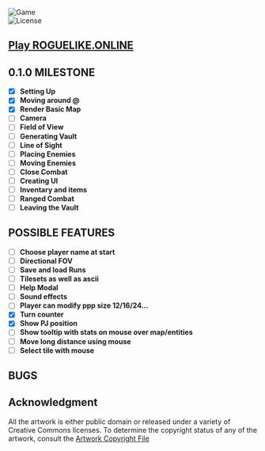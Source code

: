 ![Game](https://img.shields.io/badge/Version-0.0.2-orange.svg)  
![License](https://img.shields.io/badge/license-%20GNU%20AGPLv3%20-brightgreen)

## **[Play ROGUELIKE.ONLINE](https://roguelike.online)**  

## 0.1.0 MILESTONE 

- [X] **Setting Up**  
- [X] **Moving around @**  
- [X] **Render Basic Map**   
- [ ] **Camera**  
- [ ] **Field of View**  
- [ ] **Generating Vault**  
- [ ] **Line of Sight**  
- [ ] **Placing Enemies**  
- [ ] **Moving Enemies**  
- [ ] **Close Combat**  
- [ ] **Creating UI**  
- [ ] **Inventary and items**  
- [ ] **Ranged Combat**  
- [ ] **Leaving the Vault**  

## POSSIBLE FEATURES  

- [ ] **Choose player name at start**  
- [ ] **Directional FOV**  
- [ ] **Save and load Runs**  
- [ ] **Tilesets as well as ascii**  
- [ ] **Help Modal**  
- [ ] **Sound effects**  
- [ ] **Player can modify ppp size 12/16/24...**  
- [X] **Turn counter**  
- [X] **Show PJ position**  
- [ ] **Show tooltip with stats on mouse over map/entities**  
- [ ] **Move long distance using mouse**   
- [ ] **Select tile with mouse**  

## BUGS


## **Acknowledgment**

All the artwork is either public domain or released under a variety of Creative Commons licenses. To determine the copyright status of any of the artwork, consult the [Artwork Copyright File](https://github.com/jolav/roguelike-online/blob/main/artwork.txt)
